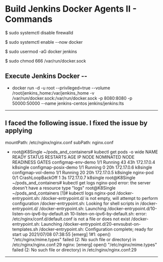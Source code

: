 #  Build Jenkins Docker Agents II - Commands
$ sudo systemctl disable firewalld

$ sudo systemctl enable --now docker

$ sudo usermod -aG docker jenkins

$ sudo chmod 666 /var/run/docker.sock



## Execute Jenkins Docker --

- docker run -d -u root --privileged=true --volume /root/jenkins_home:/var/jenkins_home -v /var/run/docker.sock:/var/run/docker.sock -p 8080:8080 -p 50000:50000 --name jenkins-centos jenkins/jenkins:lts

----

## I faced the following issue. I fixed the issue by applying
mountPath: /etc/nginx/nginx.conf
subPath: nginx.conf

- root@K8Single ~/pods_and_containers# kubectl get pods -o wide
NAME READY STATUS RESTARTS AGE IP NODE NOMINATED NODE READINESS GATES
configmap-env-demo 1/1 Running 43 43h 172.17.0.4 k8single
configmap-posix-demo 1/1 Running 0 20h 172.17.0.6 k8single
configmap-vol-demo 1/1 Running 20 20h 172.17.0.5 k8single
nginx-pod 0/1 CrashLoopBackOff 1 3s 172.17.0.7 k8single
root@K8Single ~/pods_and_containers# kubectl get logs nginx-pod
error: the server doesn't have a resource type "logs"
root@K8Single ~/pods_and_containers [1]# kubectl logs nginx-pod
/docker-entrypoint.sh: /docker-entrypoint.d/ is not empty, will attempt to perform configuration
/docker-entrypoint.sh: Looking for shell scripts in /docker-entrypoint.d/
/docker-entrypoint.sh: Launching /docker-entrypoint.d/10-listen-on-ipv6-by-default.sh
10-listen-on-ipv6-by-default.sh: error: /etc/nginx/conf.d/default.conf is not a file or does not exist
/docker-entrypoint.sh: Launching /docker-entrypoint.d/20-envsubst-on-templates.sh
/docker-entrypoint.sh: Configuration complete; ready for start up
2021/07/08 07:38:55 [emerg] 1#1: open() "/etc/nginx/mime.types" failed (2: No such file or directory) in /etc/nginx/nginx.conf:29
nginx: [emerg] open() "/etc/nginx/mime.types" failed (2: No such file or directory) in /etc/nginx/nginx.conf:29

---

